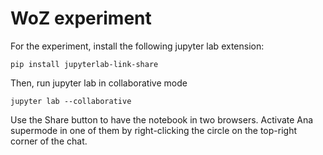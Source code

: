 # WoZ experiment

For the experiment, install the following jupyter lab extension:

```
pip install jupyterlab-link-share
```

Then, run jupyter lab in collaborative mode

```
jupyter lab --collaborative
```

Use the Share button to have the notebook in two browsers. Activate Ana supermode in one of them by right-clicking the circle on the top-right corner of the chat.